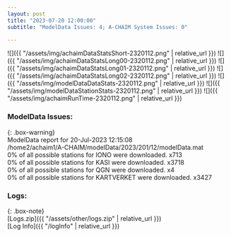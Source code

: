 ```yaml
---
layout: post
title: "2023-07-20 12:00:00"
subtitle: "ModelData Issues: 4; A-CHAIM System Issues: 0"

---
```


![]({{ "/assets/img/achaimDataStatsShort-2320112.png" | relative_url }})
![]({{ "/assets/img/achaimDataStatsLong00-2320112.png" | relative_url }})
![]({{ "/assets/img/achaimDataStatsLong01-2320112.png" | relative_url }})
![]({{ "/assets/img/achaimDataStatsLong02-2320112.png" | relative_url }})
![]({{ "/assets/img/modelDataDataStats-2320112.png" | relative_url }})
![]({{ "/assets/img/modelDataStationStats-2320112.png" | relative_url }})
![]({{ "/assets/img/achaimRunTime-2320112.png" | relative_url }})


### ModelData Issues:  
  
{: .box-warning}  
 ModelData report for 20-Jul-2023 12:15:08   
 /home2/achaim1/A-CHAIM/modelData/2023/201/12/modelData.mat   
 0% of all possible stations for IONO were downloaded. x713   
 0% of all possible stations for KASI were downloaded. x3718   
 0% of all possible stations for QGN were downloaded. x4   
 0% of all possible stations for KARTVERKET were downloaded. x3427   
  


### Logs:  
  
{: .box-note}  
[Logs.zip]({{ "/assets/other/logs.zip" | relative_url }})  
[Log Info]({{ "/logInfo" | relative_url }})  
